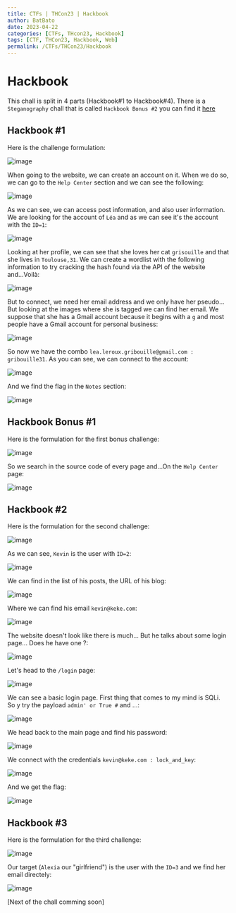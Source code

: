 ```yaml
---
title: CTFs | THCon23 | Hackbook
author: BatBato
date: 2023-04-22
categories: [CTFs, THcon23, Hackbook]
tags: [CTF, THCon23, Hackbook, Web]
permalink: /CTFs/THCon23/Hackbook
---
```


# Hackbook

This chall is split in 4 parts (Hackbook#1 to Hackbook#4). There is a ```Steganography``` chall that is called ```Hackbook Bonus #2``` you can find it [here](/CTFs/THCon23/Stega)

## Hackbook #1

Here is the challenge formulation:

![image](https://user-images.githubusercontent.com/73934639/234065386-86c763d4-8490-4c16-88a5-79eb645bb70c.png)

When going to the website, we can create an account on it. When we do so, we can go to the ```Help Center``` section and we can see the following:

![image](https://user-images.githubusercontent.com/73934639/234066362-84f3b8c7-dd41-4ba5-852c-97cf21002079.png)

As we can see,  we can access post information, and also user information. We are looking for the account of ```Léa``` and as we can see it's the account with the ```ID=1```:

![image](https://user-images.githubusercontent.com/73934639/234066826-9d375221-ed38-40ad-90cd-d7ec748d2e50.png)

Looking at her profile, we can see that she loves her cat ```grisouille``` and that she lives in ```Toulouse,31```. We can create a wordlist with the following information to try cracking the hash found via the API of the website and...Voilà:

![image](https://user-images.githubusercontent.com/73934639/234073770-3051e76a-1aac-4cf9-a1d0-344a7e940c75.png)

But to connect, we need her email address and we only have her pseudo... But looking at the images where she is tagged we can find her email. We suppose that she has a Gmail account because it begins with a ```g``` and most people have a Gmail account for personal business:

![image](https://user-images.githubusercontent.com/73934639/234074294-42f83c53-56ef-4071-b246-81d86ae0602a.png)


So now we have the combo ```lea.leroux.gribouille@gmail.com : gribouille31```. As you can see, we can connect to the account:

![image](https://user-images.githubusercontent.com/73934639/234074798-4fec1099-4d17-459a-8d2c-07711b2dd50a.png)


And we find the flag in the ```Notes``` section:

![image](https://user-images.githubusercontent.com/73934639/234074898-e668b956-5a17-4996-8251-38c344375df8.png)

## Hackbook Bonus #1 

Here is the formulation for the first bonus challenge:

![image](https://user-images.githubusercontent.com/73934639/234084837-81f73b61-956f-444c-bff3-8a3e4981071a.png)

So we search in the source code of every page and...On the ```Help Center``` page:

![image](https://user-images.githubusercontent.com/73934639/234084984-cafc76ca-269b-4309-8dab-d45470ee4d68.png)



## Hackbook #2

Here is the formulation for the second challenge:

![image](https://user-images.githubusercontent.com/73934639/234075068-d183b9cf-ca1a-4767-b517-b237f04fff36.png)

As we can see, ```Kevin``` is the user with ```ID=2```:

![image](https://user-images.githubusercontent.com/73934639/234075323-6a4bc370-e20b-4b2a-922e-ed0f3246e0db.png)

We can find in the list of his posts, the URL of his blog:

![image](https://user-images.githubusercontent.com/73934639/234075629-f9821d97-f486-4ea3-90cb-50dffb4adfe5.png)

Where we can find his email ```kevin@keke.com```:

![image](https://user-images.githubusercontent.com/73934639/234075700-b12c424c-9984-416a-a115-d54ce2a09a2c.png)

The website doesn't look like there is much... But he talks about some login page... Does he have one ?:

![image](https://user-images.githubusercontent.com/73934639/234076421-6394358a-eaab-442f-8e3d-35992a9b068c.png)

Let's head to the ```/login``` page:

![image](https://user-images.githubusercontent.com/73934639/234076557-44de2452-54e7-4fbf-bd19-ec9b9a7b75a4.png)

We can see a basic login page. First thing that comes to my mind is SQLi. So y try the payload ```admin' or True #``` and ...:

![image](https://user-images.githubusercontent.com/73934639/234076991-5d348a91-5018-4b26-9120-6da3eb5db8c6.png)

We head back to the main page and find his password:

![image](https://user-images.githubusercontent.com/73934639/234076917-6a202c7d-fff1-4c4f-8d2f-cbd41e048766.png)

We connect with the credentials ```kevin@keke.com : lock_and_key```:

![image](https://user-images.githubusercontent.com/73934639/234077142-593832dd-5b76-466d-b07f-e1b5cbe80a55.png)

And we get the flag:

![image](https://user-images.githubusercontent.com/73934639/234077296-4ca39ed4-e45b-4c66-a813-579f6d2df7fc.png)


## Hackbook #3

Here is the formulation for the third challenge:

![image](https://user-images.githubusercontent.com/73934639/234079169-4c903595-0e32-4388-bc14-b89d39a88d6f.png)

Our target (```Alexia``` our "girlfriend") is the user with the ```ID=3``` and we find her email directely:

![image](https://user-images.githubusercontent.com/73934639/234079624-48f41d65-8691-4fb0-8d90-74cadb00ddcd.png)

\[Next of the chall comming soon\]


